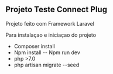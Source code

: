 ## Projeto Teste Connect Plug

Projeto feito com Framework Laravel

Para instalaçao e iniciaçao do projeto

* Composer install
* Npm install -- Npm run dev
* php >7.0
* php artisan migrate --seed